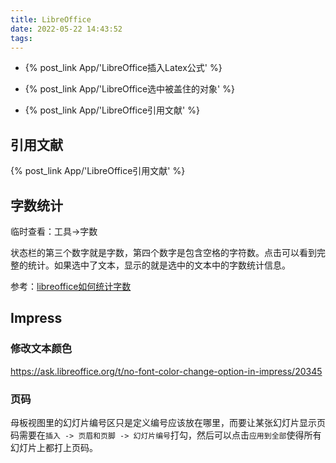 ```yaml
---
title: LibreOffice
date: 2022-05-22 14:43:52
tags:
---
```


- {% post_link App/'LibreOffice插入Latex公式' %}

- {% post_link App/'LibreOffice选中被盖住的对象' %}

- {% post_link App/'LibreOffice引用文献' %}

## 引用文献

{% post_link App/'LibreOffice引用文献' %}

## 字数统计

临时查看：工具->字数

状态栏的第三个数字就是字数，第四个数字是包含空格的字符数。点击可以看到完整的统计。如果选中了文本，显示的就是选中的文本中的字数统计信息。

参考：[libreoffice如何统计字数](https://zhidao.baidu.com/question/1306734853118904819.html)

## Impress

### 修改文本颜色

<https://ask.libreoffice.org/t/no-font-color-change-option-in-impress/20345>

### 页码

母板视图里的幻灯片编号区只是定义编号应该放在哪里，而要让某张幻灯片显示页码需要在`插入 -> 页眉和页脚 -> 幻灯片编号`打勾，然后可以点击`应用到全部`使得所有幻灯片上都打上页码。
